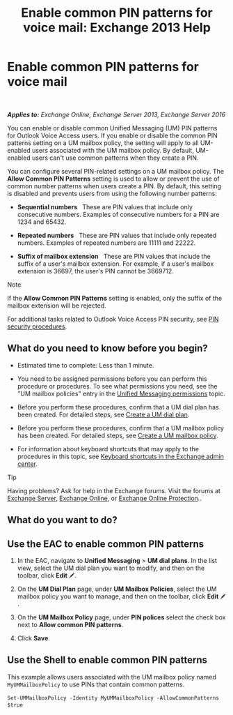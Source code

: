 ﻿---
title: 'Enable common PIN patterns for voice mail: Exchange 2013 Help'
TOCTitle: Enable common PIN patterns for voice mail
ms:assetid: 9940a8c2-f576-4089-ab96-8b318ad3da0f
ms:mtpsurl: https://technet.microsoft.com/en-us/library/JJ673546(v=EXCHG.150)
ms:contentKeyID: 49315471
ms.date: 12/10/2017
mtps_version: v=EXCHG.150
---

# Enable common PIN patterns for voice mail

 

_**Applies to:** Exchange Online, Exchange Server 2013, Exchange Server 2016_


You can enable or disable common Unified Messaging (UM) PIN patterns for Outlook Voice Access users. If you enable or disable the common PIN patterns setting on a UM mailbox policy, the setting will apply to all UM-enabled users associated with the UM mailbox policy. By default, UM-enabled users can't use common patterns when they create a PIN.

You can configure several PIN-related settings on a UM mailbox policy. The **Allow Common PIN Patterns** setting is used to allow or prevent the use of common number patterns when users create a PIN. By default, this setting is disabled and prevents users from using the following number patterns:

  - **Sequential numbers**   These are PIN values that include only consecutive numbers. Examples of consecutive numbers for a PIN are 1234 and 65432.

  - **Repeated numbers**   These are PIN values that include only repeated numbers. Examples of repeated numbers are 11111 and 22222.

  - **Suffix of mailbox extension**   These are PIN values that include the suffix of a user's mailbox extension. For example, if a user's mailbox extension is 36697, the user's PIN cannot be 3669712.


> [!NOTE]
> If the <STRONG>Allow Common PIN Patterns</STRONG> setting is enabled, only the suffix of the mailbox extension will be rejected.



For additional tasks related to Outlook Voice Access PIN security, see [PIN security procedures](pin-security-procedures-exchange-2013-help.md).

## What do you need to know before you begin?

  - Estimated time to complete: Less than 1 minute.

  - You need to be assigned permissions before you can perform this procedure or procedures. To see what permissions you need, see the "UM mailbox policies" entry in the [Unified Messaging permissions](unified-messaging-permissions-exchange-2013-help.md) topic.

  - Before you perform these procedures, confirm that a UM dial plan has been created. For detailed steps, see [Create a UM dial plan](create-a-um-dial-plan-exchange-2013-help.md).

  - Before you perform these procedures, confirm that a UM mailbox policy has been created. For detailed steps, see [Create a UM mailbox policy](create-a-um-mailbox-policy-exchange-2013-help.md).

  - For information about keyboard shortcuts that may apply to the procedures in this topic, see [Keyboard shortcuts in the Exchange admin center](keyboard-shortcuts-in-the-exchange-admin-center-exchange-online-protection-help.md).


> [!TIP]
> Having problems? Ask for help in the Exchange forums. Visit the forums at <A href="https://go.microsoft.com/fwlink/p/?linkid=60612">Exchange Server</A>, <A href="https://go.microsoft.com/fwlink/p/?linkid=267542">Exchange Online</A>, or <A href="https://go.microsoft.com/fwlink/p/?linkid=285351">Exchange Online Protection</A>..



## What do you want to do?

## Use the EAC to enable common PIN patterns

1.  In the EAC, navigate to **Unified Messaging** \> **UM dial plans**. In the list view, select the UM dial plan you want to modify, and then on the toolbar, click **Edit** ![Edit icon](images/JJ218640.6f53ccb2-1f13-4c02-bea0-30690e6ea71d(EXCHG.150).gif "Edit icon").

2.  On the **UM Dial Plan** page, under **UM Mailbox Policies**, select the UM mailbox policy you want to manage, and then on the toolbar, click **Edit** ![Edit icon](images/JJ218640.6f53ccb2-1f13-4c02-bea0-30690e6ea71d(EXCHG.150).gif "Edit icon").

3.  On the **UM Mailbox Policy** page, under **PIN polices** select the check box next to **Allow common PIN patterns**.

4.  Click **Save**.

## Use the Shell to enable common PIN patterns

This example allows users associated with the UM mailbox policy named `MyUMMailboxPolicy` to use PINs that contain common patterns.

    Set-UMMailboxPolicy -Identity MyUMMailboxPolicy -AllowCommonPatterns $true

